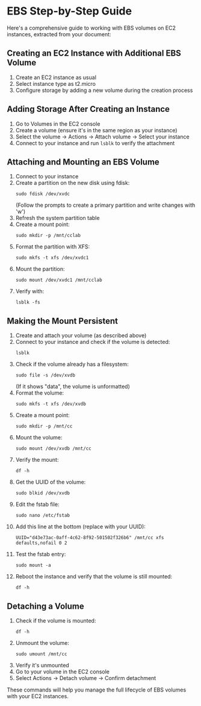 # EBS Step-by-Step Guide

Here's a comprehensive guide to working with EBS volumes on EC2 instances, extracted from your document:

## Creating an EC2 Instance with Additional EBS Volume

1. Create an EC2 instance as usual
2. Select instance type as t2.micro
3. Configure storage by adding a new volume during the creation process

## Adding Storage After Creating an Instance

1. Go to Volumes in the EC2 console
2. Create a volume (ensure it's in the same region as your instance)
3. Select the volume → Actions → Attach volume → Select your instance
4. Connect to your instance and run `lsblk` to verify the attachment

## Attaching and Mounting an EBS Volume

1. Connect to your instance
2. Create a partition on the new disk using fdisk:
   ```
   sudo fdisk /dev/xvdc
   ```
   (Follow the prompts to create a primary partition and write changes with 'w')
3. Refresh the system partition table
4. Create a mount point:
   ```
   sudo mkdir -p /mnt/cclab
   ```
5. Format the partition with XFS:
   ```
   sudo mkfs -t xfs /dev/xvdc1
   ```
6. Mount the partition:
   ```
   sudo mount /dev/xvdc1 /mnt/cclab
   ```
7. Verify with:
   ```
   lsblk -fs
   ```

## Making the Mount Persistent

1. Create and attach your volume (as described above)
2. Connect to your instance and check if the volume is detected:
   ```
   lsblk
   ```
3. Check if the volume already has a filesystem:
   ```
   sudo file -s /dev/xvdb
   ```
   (If it shows "data", the volume is unformatted)
4. Format the volume:
   ```
   sudo mkfs -t xfs /dev/xvdb
   ```
5. Create a mount point:
   ```
   sudo mkdir -p /mnt/cc
   ```
6. Mount the volume:
   ```
   sudo mount /dev/xvdb /mnt/cc
   ```
7. Verify the mount:
   ```
   df -h
   ```
8. Get the UUID of the volume:
   ```
   sudo blkid /dev/xvdb
   ```
9. Edit the fstab file:
   ```
   sudo nano /etc/fstab
   ```
10. Add this line at the bottom (replace with your UUID):
    ```
    UUID="d43e73ac-0aff-4c62-8f92-501502f326b6" /mnt/cc xfs defaults,nofail 0 2
    ```
11. Test the fstab entry:
    ```
    sudo mount -a
    ```
12. Reboot the instance and verify that the volume is still mounted:
    ```
    df -h
    ```

## Detaching a Volume

1. Check if the volume is mounted:
   ```
   df -h
   ```
2. Unmount the volume:
   ```
   sudo umount /mnt/cc
   ```
3. Verify it's unmounted
4. Go to your volume in the EC2 console
5. Select Actions → Detach volume → Confirm detachment

These commands will help you manage the full lifecycle of EBS volumes with your EC2 instances.